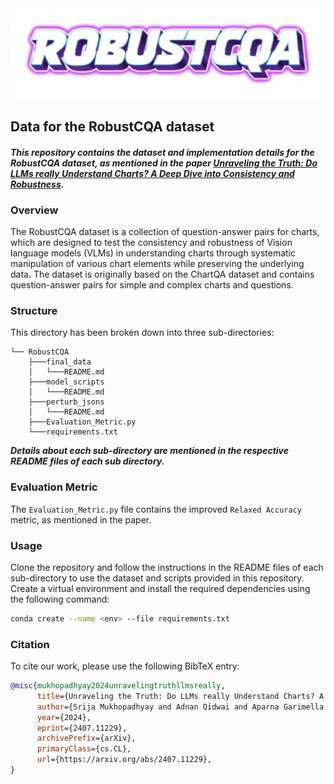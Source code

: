 <center><img src="Logo.png" alt="RobustCQA dataset" /></center>

## **Data for the RobustCQA dataset**
#### *This repository contains the dataset and implementation details for the RobustCQA dataset, as mentioned in the paper [Unraveling the Truth: Do LLMs really Understand Charts? A Deep Dive into Consistency and Robustness](https://arxiv.org/abs/2407.11229).*

### **Overview**
The RobustCQA dataset is a collection of question-answer pairs for charts, which are designed to test the consistency and robustness of Vision language models (VLMs) in understanding charts through systematic manipulation of various chart elements while preserving the underlying data. The dataset is originally based on the ChartQA dataset and contains question-answer pairs for simple and complex charts and questions. 

### **Structure**

This directory has been broken down into three sub-directories:
```
└── RobustCQA
    ├───final_data
    │   └───README.md
    ├───model_scripts
    │   └───README.md
    ├───perturb_jsons
    │   └───README.md
    ├───Evaluation_Metric.py
    └───requirements.txt
```
***Details about each sub-directory are mentioned in the respective README files of each sub directory.***

### **Evaluation Metric**
The `Evaluation_Metric.py` file contains the improved `Relaxed Accuracy` metric, as mentioned in the paper.

### **Usage**
Clone the repository and follow the instructions in the README files of each sub-directory to use the dataset and scripts provided in this repository. 
Create a virtual environment and install the required dependencies using the following command:
```bash
conda create --name <env> --file requirements.txt
```

### **Citation**

To cite our work, please use the following BibTeX entry:
```bibtex
@misc{mukhopadhyay2024unravelingtruthllmsreally,
      title={Unraveling the Truth: Do LLMs really Understand Charts? A Deep Dive into Consistency and Robustness}, 
      author={Srija Mukhopadhyay and Adnan Qidwai and Aparna Garimella and Pritika Ramu and Vivek Gupta and Dan Roth},
      year={2024},
      eprint={2407.11229},
      archivePrefix={arXiv},
      primaryClass={cs.CL},
      url={https://arxiv.org/abs/2407.11229}, 
}
```
